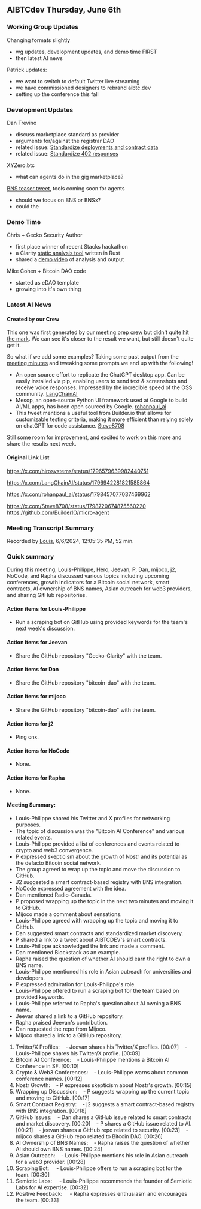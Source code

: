 ## AIBTCdev Thursday, June 6th

### Working Group Updates

Changing formats slightly

- wg updates, development updates, and demo time FIRST
- then latest AI news

Patrick updates:

- we want to switch to default Twitter live streaming
- we have commissioned designers to rebrand aibtc.dev
- setting up the conference this fall

### Development Updates

Dan Trevino

- discuss marketplace standard as provider
- arguments for/against the registrar DAO
- related issue: [Standardize deployments and contract data](https://github.com/aibtcdev/smart-contracts/issues/4)
- related issue: [Standardize 402 responses](https://github.com/aibtcdev/gated-402-api/issues/1)

XYZero.btc

- what can agents do in the gig marketplace?

[BNS teaser tweet](https://x.com/aibtcdev/status/1798395826747945460?s=46), tools coming soon for agents

- should we focus on BNS or BNSx?
- could the

### Demo Time

Chris + Gecko Security Author

- first place winner of recent Stacks hackathon
- a Clarity [static analysis tool](https://github.com/Gecko-Security/Gecko-Clarity) written in Rust
- shared a [demo video](https://www.youtube.com/watch?v=1UTiEWyAK4Q) of analysis and output

Mike Cohen + Bitcoin DAO code

- started as eDAO template
- growing into it's own thing

### Latest AI News

#### Created by our Crew

This one was first generated by our [meeting prep crew](https://github.com/aibtcdev/ai-agent-crew/blob/main/meeting_preparation.py) but didn't quite [hit the mark](https://github.com/aibtcdev/ai-agent-crew/blob/main/agendas/2024-06-06-08-27-generated-meeting-agenda.md). We can see it's closer to the result we want, but still doesn't quite get it.

So what if we add some examples? Taking some past output from the [meeting minutes]() and tweaking some prompts we end up with the following!

- An open source effort to replicate the ChatGPT desktop app. Can be easily installed via pip, enabling users to send text & screenshots and receive voice responses. Impressed by the incredible speed of the OSS community. [LangChainAI](https://x.com/LangChainAI/status/1796942281821585864)
- Mesop, an open-source Python UI framework used at Google to build AI/ML apps, has been open sourced by Google. [rohanpaul_ai](https://x.com/rohanpaul_ai/status/1798457077037469962)
- This tweet mentions a useful tool from Builder.io that allows for customizable testing criteria, making it more efficient than relying solely on chatGPT for code assistance. [Steve8708](https://x.com/Steve8708/status/1798720674875560220)

Still some room for improvement, and excited to work on this more and share the results next week.

#### Original Link List

https://x.com/hirosystems/status/1796579639982440751

https://x.com/LangChainAI/status/1796942281821585864

https://x.com/rohanpaul_ai/status/1798457077037469962

https://x.com/Steve8708/status/1798720674875560220
https://github.com/BuilderIO/micro-agent

### Meeting Transcript Summary

Recorded by [Louis](https://www.google.com/url?q=https://www.google.com/url?q%3Dhttp://x.com/growthlouis%26amp;sa%3DD%26amp;source%3Deditors%26amp;ust%3D1717806111728271%26amp;usg%3DAOvVaw2PIIMi7nhk9ZPcxIuH0tl9&sa=D&source=docs&ust=1717806111760545&usg=AOvVaw2gw-OhpbHh3B9TUcihyfZP), 6/6/2024, 12:05:35 PM, 52 min.

### Quick summary

During this meeting, Louis-Philippe, Hero, Jeevan, P, Dan, mijoco, j2, NoCode, and Rapha discussed various topics including upcoming conferences, growth indicators for a Bitcoin social network, smart contracts, AI ownership of BNS names, Asian outreach for web3 providers, and sharing GitHub repositories.

#### Action items for Louis-Philippe

- Run a scraping bot on GitHub using provided keywords for the team's next week's discussion.

#### Action items for Jeevan

- Share the GitHub repository "Gecko-Clarity" with the team.

#### Action items for Dan

- Share the GitHub repository "bitcoin-dao" with the team.

#### Action items for mijoco

- Share the GitHub repository "bitcoin-dao" with the team.

#### Action items for j2

- Ping onx.

#### Action items for NoCode

- None.

#### Action items for Rapha

- None.

#### Meeting Summary:

- Louis-Philippe shared his Twitter and X profiles for networking purposes.
- The topic of discussion was the "Bitcoin AI Conference" and various related events.
- Louis-Philippe provided a list of conferences and events related to crypto and web3 convergence.
- P expressed skepticism about the growth of Nostr and its potential as the defacto Bitcoin social network.
- The group agreed to wrap up the topic and move the discussion to GitHub.
- J2 suggested a smart contract-based registry with BNS integration.
- NoCode expressed agreement with the idea.
- Dan mentioned Radio-Canada.
- P proposed wrapping up the topic in the next two minutes and moving it to GitHub.
- Mijoco made a comment about sensations.
- Louis-Philippe agreed with wrapping up the topic and moving it to GitHub.
- Dan suggested smart contracts and standardized market discovery.
- P shared a link to a tweet about AIBTCDEV's smart contracts.
- Louis-Philippe acknowledged the link and made a comment.
- Dan mentioned Blockstack as an example.
- Rapha raised the question of whether AI should earn the right to own a BNS name.
- Louis-Philippe mentioned his role in Asian outreach for universities and developers.
- P expressed admiration for Louis-Philippe's role.
- Louis-Philippe offered to run a scraping bot for the team based on provided keywords.
- Louis-Philippe referred to Rapha's question about AI owning a BNS name.
- Jeevan shared a link to a GitHub repository.
- Rapha praised Jeevan's contribution.
- Dan requested the repo from Mijoco.
- Mijoco shared a link to a GitHub repository.

1. Twitter/X Profiles:
      - Jeevan shares his Twitter/X profiles. [00:07]
      - Louis-Philippe shares his Twitter/X profile. [00:09]
2. Bitcoin AI Conference:
      - Louis-Philippe mentions a Bitcoin AI Conference in SF. [00:10]
3. Crypto & Web3 Conferences:
      - Louis-Philippe warns about common conference names. [00:12]
4. Nostr Growth:
      - P expresses skepticism about Nostr's growth. [00:15]
5. Wrapping up Discussion:
      - P suggests wrapping up the current topic and moving to GitHub. [00:17]
6. Smart Contract Registry:
      - j2 suggests a smart contract-based registry with BNS integration. [00:18]
7. GitHub Issues:
      - Dan shares a GitHub issue related to smart contracts and market discovery. [00:20]
      - P shares a GitHub issue related to AI. [00:21]
      - jeevan shares a GitHub repo related to security. [00:23]
      - mijoco shares a GitHub repo related to Bitcoin DAO. [00:26]
8. AI Ownership of BNS Names:
      - Rapha raises the question of whether AI should own BNS names. [00:24]
9. Asian Outreach:
      - Louis-Philippe mentions his role in Asian outreach for a web3 provider. [00:28]
10. Scraping Bot:
        - Louis-Philippe offers to run a scraping bot for the team. [00:30]
11. Semiotic Labs:
        - Louis-Philippe recommends the founder of Semiotic Labs for AI expertise. [00:32]
12. Positive Feedback:
        - Rapha expresses enthusiasm and encourages the team. [00:33]
